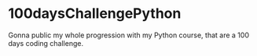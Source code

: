 # 100daysChallengePython
Gonna public my whole progression with my Python course, that are a 100 days coding challenge. 

